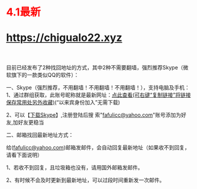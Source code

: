 <font color=red><h1>4.1最新</font><br><br>
https://chigualo22.xyz</h1><br><br>目前已经发布了2种找回地址的方式，其中2种不需要翻墙，强烈推荐Skype（微软旗下的一款类似QQ的软件）：

一、Skype（强烈推荐，不用翻墙！不用翻墙！不用翻墙！），支持电脑及手机：
1、通过群组获取，此账号昵称就是最新网址：<a href="https://join.skype.com/yraq4UToDVxe" target="_blank">点此查看(可右键“复制链接”将链接保存常用处另外收藏)</a>(“以来宾身份加入”无需下载)

2、可以【<a href="https://www.skype.com" target="_blank">下载Skype</a>】,注册登陆后搜 索"fafulicc@yahoo.com"账号添加为好友,加好友更稳当

二、邮箱找回最新地址方式：

给(fafulicc@yahoo.com)邮箱发邮件，会自动回复最新地址（如果收不到回复，请看下面说明）

1、若收不到回复，且垃圾箱也没有，请用国外邮箱发邮件。

2、有时候不会及时更新到最新地址，可以过段时间重新发一次邮件。
